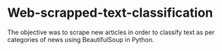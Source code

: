 # Web-scrapped-text-classification
The objective was to scrape new articles in order to classify text as per categories of news using BeautifulSoup in Python.
